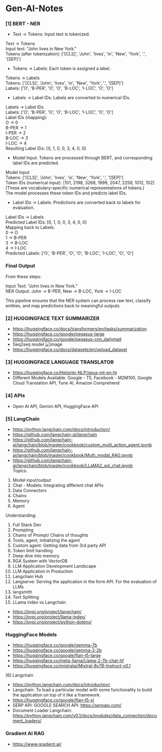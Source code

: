 # Gen-AI-Notes

### [1] BERT - NER
* Text -> Tokens: Input text is tokenized.

Text -> Tokens </br>
Input text: "John lives in New York."</br>
Tokens (after tokenization): ['[CLS]', 'John', 'lives', 'in', 'New', 'York', '.', '[SEP]']</br>
   
* Tokens -> Labels: Each token is assigned a label.

Tokens -> Labels</br>
Tokens: ['[CLS]', 'John', 'lives', 'in', 'New', 'York', '.', '[SEP]']</br>
Labels: ['O', 'B-PER', 'O', 'O', 'B-LOC', 'I-LOC', 'O', 'O']</br>

* Labels -> Label IDs: Labels are converted to numerical IDs.

Labels -> Label IDs</br>
Labels: ['O', 'B-PER', 'O', 'O', 'B-LOC', 'I-LOC', 'O', 'O']</br>
Label IDs (mapping):</br>
O → 0</br>
B-PER → 1</br>
I-PER → 2</br>
B-LOC → 3</br>
I-LOC → 4</br>
Resulting Label IDs: [0, 1, 0, 0, 3, 4, 0, 0]

* Model Input: Tokens are processed through BERT, and corresponding label IDs are predicted.

Model Input</br>
Tokens: ['[CLS]', 'John', 'lives', 'in', 'New', 'York', '.', '[SEP]']</br>
Token IDs (numerical input): [101, 2198, 3268, 1999, 2047, 2259, 1012, 102]</br>
(These are vocabulary-specific numerical representations of tokens.)</br>
The model processes these token IDs and predicts label IDs.</br>

* Label IDs -> Labels: Predictions are converted back to labels for evaluation.

Label IDs -> Labels</br>
Predicted Label IDs: [0, 1, 0, 0, 3, 4, 0, 0]</br>
Mapping back to Labels:</br>
0 → O</br>
1 → B-PER</br>
3 → B-LOC</br>
4 → I-LOC</br>
Predicted Labels: ['O', 'B-PER', 'O', 'O', 'B-LOC', 'I-LOC', 'O', 'O']

### Final Output
From these steps:</br>

Input Text: "John lives in New York."</br>
NER Output: John → B-PER, New → B-LOC, York → I-LOC</br>

This pipeline ensures that the NER system can process raw text, classify entities, and map predictions back to meaningful outputs.

### [2] HUGGINGFACE TEXT SUMMARIZER
* https://huggingface.co/docs/transformers/en/tasks/summarization
* https://huggingface.co/google/pegasus-large
* https://huggingface.co/google/pegasus-cnn_dailymail
* Seq2seq model
  ![image](https://github.com/user-attachments/assets/73cf5d8a-c116-4ecb-8439-665cbfbe7686)
* https://huggingface.co/docs/datasets/en/upload_dataset

### [3] HUGGINGFACE LANGUAGE TRANSLATOR
* https://huggingface.co/Helsinki-NLP/opus-mt-en-hi
* Different Models Available: Google - T5, Facebook - M2M100, Google Cloud Translation API, Tune AI, Amazon Comprehend

### [4] APIs
* Open AI API, Gemini API, HuggingFace API

### [5] LangChain
* https://python.langchain.com/docs/introduction/
* https://github.com/langchain-ai/langchain
* https://github.com/langchain-ai/langchain/blob/master/cookbook/custom_multi_action_agent.ipynb
* https://github.com/langchain-ai/langchain/blob/master/cookbook/Multi_modal_RAG.ipynb
* https://github.com/langchain-ai/langchain/blob/master/cookbook/LLaMA2_sql_chat.ipynb </br>
Topics:
1. Model input/output
2. Chat - Models: Integrating different chat APIs
3. Data Connectors
4. Chains
5. Memory
6. Agent
   
Understanding:
1. Full Stack Dev
2. Prompting
3. Chains of Prompt/ Chains of thoughts
4. Tools, agent, initializing the agent
5. Custom agent: Getting data from 3rd party API
6. Token limit handling
7. Deep dive into memory
8. RGA System with VectorDB
9. LLM Application Development Landscape
10. LLM Application in Production
11. Langchain Hub
12. Langserve: Serving the application in the form API. For the evaluation of LLMs
13. langsmith
14. Text Splitting
15. LLama index vs Langchain

* https://pypi.org/project/langchain/
* https://pypi.org/project/llama-index/
* https://pypi.org/project/python-dotenv/

### HuggingFace Models
* https://huggingface.co/google/gemma-7b
* https://huggingface.co/google/gemma-2-2b
* https://huggingface.co/google/flan-t5-large
* https://huggingface.co/meta-llama/Llama-2-7b-chat-hf
* https://huggingface.co/mistralai/Mixtral-8x7B-Instruct-v0.1

[6] Langchain
* https://python.langchain.com/docs/introduction/
* Langchain: To load a particular model with some functionality to build the application on top of it like a framework.
* https://huggingface.co/google/flan-t5-xl
* SERP API: GOOGLE SEARCH API: https://serpapi.com/
* Document Loader Langchain: https://python.langchain.com/v0.1/docs/modules/data_connection/document_loaders/

### Gradient AI RAG
* https://www.gradient.ai/








